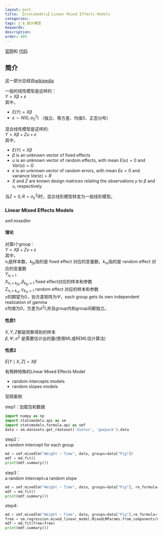 ```yaml
---
layout: post
title: 【statsmodels】Linear Mixed Effects Models
categories:
tags: 2_8_统计模型
keywords:
description:
order: 409
---
```


[官网](https://www.statsmodels.org/stable/examples/index.html)和
[代码](https://www.statsmodels.org/stable/examples/notebooks/generated/recursive_ls.html)


## 简介
这一部分总结自[wikipedia](https://en.wikipedia.org/wiki/Mixed_model)  

一般的线性模型是这样的：  
$Y=X\beta+\varepsilon$  
其中，
- $E(Y)=X\beta$
- $\varepsilon \sim N(0,\sigma_0^2)$ （独立、等方差、均值0、正态分布）


混合线性模型是这样的:  
$Y=X\beta+Zu+\varepsilon$  
其中，  
- $E(Y)=X\beta$
- $\beta$ is an unknown vector of fixed effects
- $u$ is an unknown vector of random effects, with mean $E(u)=0$ and $Var(u)=G$
- $\varepsilon$ is an unknown vector of random errors, with mean $E \varepsilon =0$ and variance $Var(\varepsilon)=R$
- $X$ and $Z$ are known design matrices relating the observations $y$ to $\beta$ and $u$, respectively.



当$Z=0,R=\sigma_e^2 I$时，混合线形模型转变为一般线形模型。



### Linear Mixed Effects Models
smf.mixedlm  


#### 理论  
对第i个group：  
$Y=X\beta+Z\gamma+\varepsilon$  
其中，  
$n_i$是样本数，$k_{fe}$指的是 fixed effect 对应的变量数，$k_{re}$指的是 random effect 对应的变量数  
$Y_{n_i\times 1}$  
$X_{n_i\times k_{fe}},\beta_{k_{fe}\times 1}$ fixed effect对应的样本和参数  
$Z_{n_i\times k_{re}},\gamma_{k_{re}\times1}$ random effect 对应的样本和参数  
$\gamma$的期望为0，协方差矩阵为$\Psi$，each group gets its own independent realization of gamma  
$\varepsilon$均值为0，方差为$\sigma^2 I$,并且group内和group间都独立。  


#### 性质1  
$X,Y,Z$都是观察得到的样本  
$\beta,\Psi,\sigma^2$ 是需要估计出的量(使用ML或REML估计算法)  
#### 性质2
$E[Y\mid X,Z]=X\beta$  




有两种特殊的Linear Mixed Effects Model
- random intercepts models
- random slopes models


官网案例  


step1：加载包和数据  
```py
import numpy as np
import statsmodels.api as sm
import statsmodels.formula.api as smf
data = sm.datasets.get_rdataset('dietox', 'geepack').data
```

step2：  
a random intercept for each group
```py
md = smf.mixedlm("Weight ~ Time", data, groups=data["Pig"])
mdf = md.fit()
print(mdf.summary())
```


step3：  
a random intercept+a random slope
```py
md = smf.mixedlm("Weight ~ Time", data, groups=data["Pig"], re_formula="~Time")
mdf = md.fit()
print(mdf.summary())
```


step4:  
```py
md = smf.mixedlm("Weight ~ Time", data, groups=data["Pig"],re_formula="~Time")
free = sm.regression.mixed_linear_model.MixedLMParams.from_components(np.ones(2),np.eye(2))
mdf = md.fit(free=free)
print(mdf.summary())
```
